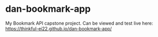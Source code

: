 # dan-bookmark-app

My Bookmark API capstone project. Can be viewed and test live here: https://thinkful-ei22.github.io/dan-bookmark-app/
